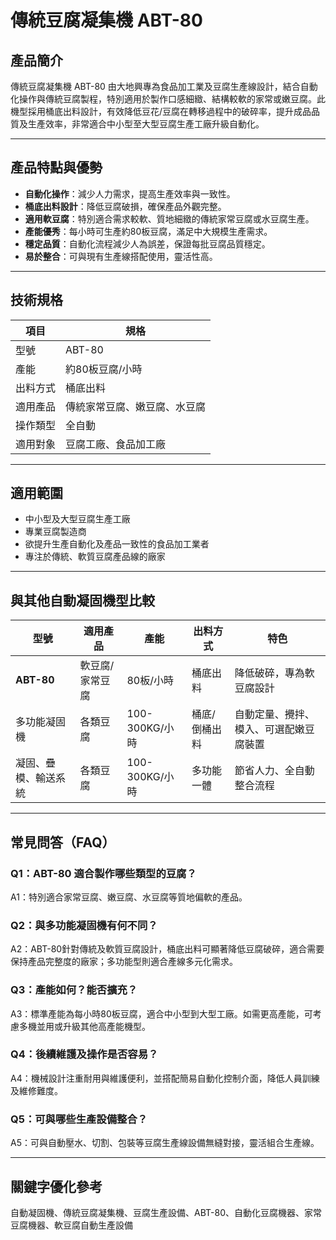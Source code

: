 # 傳統豆腐凝集機 ABT-80

## 產品簡介

傳統豆腐凝集機 ABT-80 由大地興專為食品加工業及豆腐生產線設計，結合自動化操作與傳統豆腐製程，特別適用於製作口感細緻、結構較軟的家常或嫩豆腐。此機型採用桶底出料設計，有效降低豆花/豆腐在轉移過程中的破碎率，提升成品品質及生產效率，非常適合中小型至大型豆腐生產工廠升級自動化。

---

## 產品特點與優勢

- **自動化操作**：減少人力需求，提高生產效率與一致性。
- **桶底出料設計**：降低豆腐破損，確保產品外觀完整。
- **適用軟豆腐**：特別適合需求較軟、質地細緻的傳統家常豆腐或水豆腐生產。
- **產能優秀**：每小時可生產約80板豆腐，滿足中大規模生產需求。
- **穩定品質**：自動化流程減少人為誤差，保證每批豆腐品質穩定。
- **易於整合**：可與現有生產線搭配使用，靈活性高。

---

## 技術規格

| 項目      | 規格                         |
|-----------|------------------------------|
| 型號      | ABT-80                       |
| 產能      | 約80板豆腐/小時              |
| 出料方式  | 桶底出料                     |
| 適用產品  | 傳統家常豆腐、嫩豆腐、水豆腐  |
| 操作類型  | 全自動                       |
| 適用對象  | 豆腐工廠、食品加工廠         |

---

## 適用範圍

- 中小型及大型豆腐生產工廠
- 專業豆腐製造商
- 欲提升生產自動化及產品一致性的食品加工業者
- 專注於傳統、軟質豆腐產品線的廠家

---

## 與其他自動凝固機型比較

| 型號              | 適用產品      | 產能            | 出料方式       | 特色                       |
|-------------------|---------------|-----------------|---------------|----------------------------|
| **ABT-80**        | 軟豆腐/家常豆腐 | 80板/小時        | 桶底出料       | 降低破碎，專為軟豆腐設計    |
| 多功能凝固機      | 各類豆腐      | 100-300KG/小時   | 桶底/倒桶出料  | 自動定量、攪拌、模入、可選配嫩豆腐裝置 |
| 凝固、疊模、輸送系統 | 各類豆腐      | 100-300KG/小時   | 多功能一體     | 節省人力、全自動整合流程    |

---

## 常見問答（FAQ）

### Q1：ABT-80 適合製作哪些類型的豆腐？
A1：特別適合家常豆腐、嫩豆腐、水豆腐等質地偏軟的產品。

### Q2：與多功能凝固機有何不同？
A2：ABT-80針對傳統及軟質豆腐設計，桶底出料可顯著降低豆腐破碎，適合需要保持產品完整度的廠家；多功能型則適合產線多元化需求。

### Q3：產能如何？能否擴充？
A3：標準產能為每小時80板豆腐，適合中小型到大型工廠。如需更高產能，可考慮多機並用或升級其他高產能機型。

### Q4：後續維護及操作是否容易？
A4：機械設計注重耐用與維護便利，並搭配簡易自動化控制介面，降低人員訓練及維修難度。

### Q5：可與哪些生產設備整合？
A5：可與自動壓水、切割、包裝等豆腐生產線設備無縫對接，靈活組合生產線。

---

## 關鍵字優化參考

自動凝固機、傳統豆腐凝集機、豆腐生產設備、ABT-80、自動化豆腐機器、家常豆腐機器、軟豆腐自動生產設備
